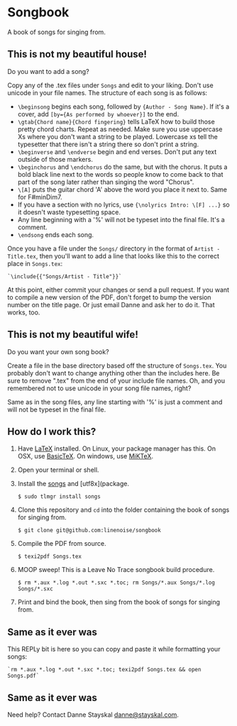 Songbook
========

A book of songs for singing from.

This is not my beautiful house!
-------------------------------

Do you want to add a song? 

Copy any of the .tex files under `Songs` and edit to your liking. Don't use unicode in your file names. The structure of each song is as follows:

* `\beginsong` begins each song, followed by `{Author - Song Name}`. If it's a cover, add `[by={As performed by whoever}]` to the end.
* `\gtab{Chord name}{Chord fingering}` tells LaTeX how to build those pretty chord charts. Repeat as needed. Make sure you use uppercase Xs where you don't want a string to be played. Lowercase xs tell the typesetter that there isn't a string there so don't print a string.
* `\beginverse` and `\endverse` begin and end verses. Don't put any text outside of those markers.
* `\beginchorus` and `\endchorus` do the same, but with the chorus. It puts a bold black line next to the words so people know to come back to that part of the song later rather than singing the word "Chorus".
* `\[A]` puts the guitar chord 'A' above the word you place it next to. Same for F#minDim7.
* If you have a section with no lyrics, use `{\nolyrics Intro: \[F] ...}` so it doesn't waste typesetting space.
* Any line beginning with a '%' will not be typeset into the final file. It's a comment.
* `\endsong` ends each song.

Once you have a file under the `Songs/` directory in the format of `Artist - Title.tex`, then you'll want to add a line that looks like this to the correct place in `Songs.tex`:

	`\include{{"Songs/Artist - Title"}}`

At this point, either commit your changes or send a pull request. If you want to compile a new version of the PDF, don't forget to bump the version number on the title page. Or just email Danne and ask her to do it. That works, too.

This is not my beautiful wife!
------------------------------

Do you want your own song book? 

Create a file in the base directory based off the structure of `Songs.tex`. You probably don't want to change anything other than the includes here. Be sure to remove ".tex" from the end of your include file names. Oh, and you remembered not to use unicode in your song file names, right?

Same as in the song files, any line starting with '%' is just a comment and will not be typeset in the final file.

How do I work this?
-------------------

1. Have [LaTeX](http://www.latex-project.org/get/) installed. On Linux, your package manager has this. On OSX, use [BasicTeX](https://www.tug.org/mactex/morepackages.html). On windows, use [MiKTeX](http://miktex.org/).
2. Open your terminal or shell.
3. Install the [songs](http://www.ctan.org/tex-archive/macros/latex/contrib/songs/) and [utf8x](package.

	`$ sudo tlmgr install songs`

4. Clone this repository and `cd` into the folder containing the book of songs for singing from.

	`$ git clone git@github.com:linenoise/songbook`

5. Compile the PDF from source.

	`$ texi2pdf Songs.tex`

6. MOOP sweep! This is a Leave No Trace songbook build procedure.

	`$ rm *.aux *.log *.out *.sxc *.toc; rm Songs/*.aux Songs/*.log Songs/*.sxc`

6. Print and bind the book, then sing from the book of songs for singing from.

Same as it ever was
-------------------

This REPLy bit is here so you can copy and paste it while formatting your songs:

	`rm *.aux *.log *.out *.sxc *.toc; texi2pdf Songs.tex && open Songs.pdf`

Same as it ever was
-------------------

Need help? Contact Danne Stayskal <danne@stayskal.com>.
